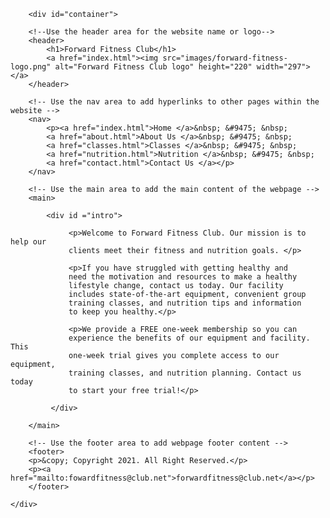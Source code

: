 <!DOCTYPE html>
<!-- This website template was created by: Jorge Roman-->
<html lang="en">
<head>
	<title> Forward Fitness Club </title>
	<meta charset="utf-8">
</head>
<body>

		<div id="container">

		<!--Use the header area for the website name or logo-->
		<header>
			<h1>Forward Fitness Club</h1>
			<a href="index.html"><img src="images/forward-fitness-logo.png" alt="Forward Fitness Club logo" height="220" width="297"></a>
		</header>
		
		<!-- Use the nav area to add hyperlinks to other pages within the website --> 
		<nav>	
			<p><a href="index.html">Home </a>&nbsp; &#9475; &nbsp;
			<a href="about.html">About Us </a>&nbsp; &#9475; &nbsp;
			<a href="classes.html">Classes </a>&nbsp; &#9475; &nbsp;
			<a href="nutrition.html">Nutrition </a>&nbsp; &#9475; &nbsp; 
			<a href="contact.html">Contact Us </a></p>
		</nav>
		
		<!-- Use the main area to add the main content of the webpage -->
		<main>
		
			<div id ="intro">
		
				 <p>Welcome to Forward Fitness Club. Our mission is to help our 
				 clients meet their fitness and nutrition goals. </p>
				 
				 <p>If you have struggled with getting healthy and 
				 need the motivation and resources to make a healthy 
				 lifestyle change, contact us today. Our facility 
				 includes state-of-the-art equipment, convenient group 
				 training classes, and nutrition tips and information 
				 to keep you healthy.</p>
				 
				 <p>We provide a FREE one-week membership so you can 
				 experience the benefits of our equipment and facility. This 
				 one-week trial gives you complete access to our equipment, 
				 training classes, and nutrition planning. Contact us today 
				 to start your free trial!</p> 
			 
			 </div>

		</main>
		
		<!-- Use the footer area to add webpage footer content -->
		<footer>
		<p>&copy; Copyright 2021. All Right Reserved.</p>
		<p><a href="mailto:fowardfitness@club.net">forwardfitness@club.net</a></p>
		</footer>
		
	</div>
	
</body>
</html>
